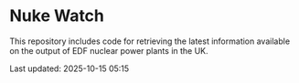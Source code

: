# Nuke Watch

This repository includes code for retrieving the latest information available on the output of EDF nuclear power plants in the UK.

Last updated: 2025-10-15 05:15